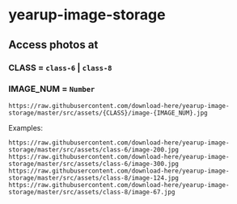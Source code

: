 # yearup-image-storage

## Access photos at

### CLASS = `class-6` | `class-8`
### IMAGE_NUM = `Number`

`https://raw.githubusercontent.com/download-here/yearup-image-storage/master/src/assets/{CLASS}/image-{IMAGE_NUM}.jpg`

Examples:
```
https://raw.githubusercontent.com/download-here/yearup-image-storage/master/src/assets/class-6/image-200.jpg
https://raw.githubusercontent.com/download-here/yearup-image-storage/master/src/assets/class-6/image-300.jpg
https://raw.githubusercontent.com/download-here/yearup-image-storage/master/src/assets/class-8/image-124.jpg
https://raw.githubusercontent.com/download-here/yearup-image-storage/master/src/assets/class-8/image-67.jpg
```
